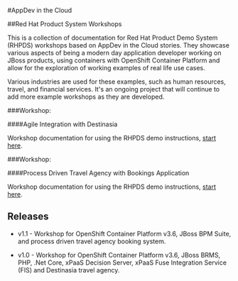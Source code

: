#AppDev in the Cloud 

##Red Hat Product System Workshops

This is a collection of documentation for Red Hat Product Demo System (RHPDS) workshops based on 
AppDev in the Cloud stories. They showcase various aspects of being a modern day application developer
working on JBoss products, using containers with OpenShift Container Platform and allow for the
exploration of working examples of real life use cases.

Various industries are used for these examples, such as human resources, travel, and financial services.
It's an ongoing project that will continue to add more example workshops as they are developed.


###Workshop:

####Agile Integration with Destinasia

Workshop documentation for using the RHPDS demo instructions, [start here](appdev-in-the-cloud-destinasia.adoc).


###Workshop:
 
####Process Driven Travel Agency with Bookings Application

Workshop documentation for using the RHPDS demo instructions, [start here](appdev-in-the-cloud-travel-agency.adoc).



Releases
--------
- v1.1 - Workshop for OpenShift Container Platform v3.6, JBoss BPM Suite, and process driven travel agency booking system.

- v1.0 - Workshop for OpenShift Container Platform v3.6, JBoss BRMS, PHP, .Net Core, xPaaS Decision Server, xPaaS Fuse Integration Service (FIS) and Destinasia travel agency.
